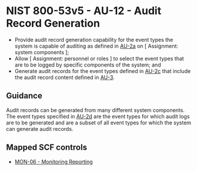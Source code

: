 # NIST 800-53v5 - AU-12 - Audit Record Generation
- Provide audit record generation capability for the event types the system is capable of auditing as defined in [AU-2a](#au-2_smt.a) on \[ Assignment: system components \];
- Allow \[ Assignment: personnel or roles \] to select the event types that are to be logged by specific components of the system; and
- Generate audit records for the event types defined in [AU-2c](#au-2_smt.c) that include the audit record content defined in [AU-3](#au-3).
## Guidance
Audit records can be generated from many different system components. The event types specified in [AU-2d](#au-2_smt.d) are the event types for which audit logs are to be generated and are a subset of all event types for which the system can generate audit records.
## Mapped SCF controls
- [MON-06 - Monitoring Reporting](../scf/mon-06-monitoringreporting.md)